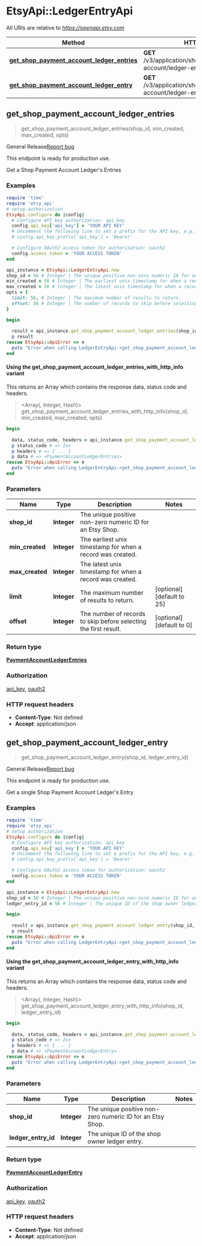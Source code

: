 # EtsyApi::LedgerEntryApi

All URIs are relative to *https://openapi.etsy.com*

| Method | HTTP request | Description |
| ------ | ------------ | ----------- |
| [**get_shop_payment_account_ledger_entries**](LedgerEntryApi.md#get_shop_payment_account_ledger_entries) | **GET** /v3/application/shops/{shop_id}/payment-account/ledger-entries |  |
| [**get_shop_payment_account_ledger_entry**](LedgerEntryApi.md#get_shop_payment_account_ledger_entry) | **GET** /v3/application/shops/{shop_id}/payment-account/ledger-entries/{ledger_entry_id} |  |


## get_shop_payment_account_ledger_entries

> <PaymentAccountLedgerEntries> get_shop_payment_account_ledger_entries(shop_id, min_created, max_created, opts)



<div class=\"wt-display-flex-xs wt-align-items-center wt-mt-xs-2 wt-mb-xs-3\"><span class=\"wt-badge wt-badge--notification-03 wt-bg-slime-tint wt-mr-xs-2\">General Release</span><a class=\"wt-text-link\" href=\"https://github.com/etsy/open-api/issues/new/choose\" target=\"_blank\" rel=\"noopener noreferrer\">Report bug</a></div><div class=\"wt-display-flex-xs wt-align-items-center wt-mt-xs-2 wt-mb-xs-3\"><p class=\"wt-text-body-01 banner-text\">This endpoint is ready for production use.</p></div>  Get a Shop Payment Account Ledger's Entries

### Examples

```ruby
require 'time'
require 'etsy_api'
# setup authorization
EtsyApi.configure do |config|
  # Configure API key authorization: api_key
  config.api_key['api_key'] = 'YOUR API KEY'
  # Uncomment the following line to set a prefix for the API key, e.g. 'Bearer' (defaults to nil)
  # config.api_key_prefix['api_key'] = 'Bearer'

  # Configure OAuth2 access token for authorization: oauth2
  config.access_token = 'YOUR ACCESS TOKEN'
end

api_instance = EtsyApi::LedgerEntryApi.new
shop_id = 56 # Integer | The unique positive non-zero numeric ID for an Etsy Shop.
min_created = 56 # Integer | The earliest unix timestamp for when a record was created.
max_created = 56 # Integer | The latest unix timestamp for when a record was created.
opts = {
  limit: 56, # Integer | The maximum number of results to return.
  offset: 56 # Integer | The number of records to skip before selecting the first result.
}

begin
  
  result = api_instance.get_shop_payment_account_ledger_entries(shop_id, min_created, max_created, opts)
  p result
rescue EtsyApi::ApiError => e
  puts "Error when calling LedgerEntryApi->get_shop_payment_account_ledger_entries: #{e}"
end
```

#### Using the get_shop_payment_account_ledger_entries_with_http_info variant

This returns an Array which contains the response data, status code and headers.

> <Array(<PaymentAccountLedgerEntries>, Integer, Hash)> get_shop_payment_account_ledger_entries_with_http_info(shop_id, min_created, max_created, opts)

```ruby
begin
  
  data, status_code, headers = api_instance.get_shop_payment_account_ledger_entries_with_http_info(shop_id, min_created, max_created, opts)
  p status_code # => 2xx
  p headers # => { ... }
  p data # => <PaymentAccountLedgerEntries>
rescue EtsyApi::ApiError => e
  puts "Error when calling LedgerEntryApi->get_shop_payment_account_ledger_entries_with_http_info: #{e}"
end
```

### Parameters

| Name | Type | Description | Notes |
| ---- | ---- | ----------- | ----- |
| **shop_id** | **Integer** | The unique positive non-zero numeric ID for an Etsy Shop. |  |
| **min_created** | **Integer** | The earliest unix timestamp for when a record was created. |  |
| **max_created** | **Integer** | The latest unix timestamp for when a record was created. |  |
| **limit** | **Integer** | The maximum number of results to return. | [optional][default to 25] |
| **offset** | **Integer** | The number of records to skip before selecting the first result. | [optional][default to 0] |

### Return type

[**PaymentAccountLedgerEntries**](PaymentAccountLedgerEntries.md)

### Authorization

[api_key](../README.md#api_key), [oauth2](../README.md#oauth2)

### HTTP request headers

- **Content-Type**: Not defined
- **Accept**: application/json


## get_shop_payment_account_ledger_entry

> <PaymentAccountLedgerEntry> get_shop_payment_account_ledger_entry(shop_id, ledger_entry_id)



<div class=\"wt-display-flex-xs wt-align-items-center wt-mt-xs-2 wt-mb-xs-3\"><span class=\"wt-badge wt-badge--notification-03 wt-bg-slime-tint wt-mr-xs-2\">General Release</span><a class=\"wt-text-link\" href=\"https://github.com/etsy/open-api/issues/new/choose\" target=\"_blank\" rel=\"noopener noreferrer\">Report bug</a></div><div class=\"wt-display-flex-xs wt-align-items-center wt-mt-xs-2 wt-mb-xs-3\"><p class=\"wt-text-body-01 banner-text\">This endpoint is ready for production use.</p></div>  Get a single Shop Payment Account Ledger's Entry

### Examples

```ruby
require 'time'
require 'etsy_api'
# setup authorization
EtsyApi.configure do |config|
  # Configure API key authorization: api_key
  config.api_key['api_key'] = 'YOUR API KEY'
  # Uncomment the following line to set a prefix for the API key, e.g. 'Bearer' (defaults to nil)
  # config.api_key_prefix['api_key'] = 'Bearer'

  # Configure OAuth2 access token for authorization: oauth2
  config.access_token = 'YOUR ACCESS TOKEN'
end

api_instance = EtsyApi::LedgerEntryApi.new
shop_id = 56 # Integer | The unique positive non-zero numeric ID for an Etsy Shop.
ledger_entry_id = 56 # Integer | The unique ID of the shop owner ledger entry.

begin
  
  result = api_instance.get_shop_payment_account_ledger_entry(shop_id, ledger_entry_id)
  p result
rescue EtsyApi::ApiError => e
  puts "Error when calling LedgerEntryApi->get_shop_payment_account_ledger_entry: #{e}"
end
```

#### Using the get_shop_payment_account_ledger_entry_with_http_info variant

This returns an Array which contains the response data, status code and headers.

> <Array(<PaymentAccountLedgerEntry>, Integer, Hash)> get_shop_payment_account_ledger_entry_with_http_info(shop_id, ledger_entry_id)

```ruby
begin
  
  data, status_code, headers = api_instance.get_shop_payment_account_ledger_entry_with_http_info(shop_id, ledger_entry_id)
  p status_code # => 2xx
  p headers # => { ... }
  p data # => <PaymentAccountLedgerEntry>
rescue EtsyApi::ApiError => e
  puts "Error when calling LedgerEntryApi->get_shop_payment_account_ledger_entry_with_http_info: #{e}"
end
```

### Parameters

| Name | Type | Description | Notes |
| ---- | ---- | ----------- | ----- |
| **shop_id** | **Integer** | The unique positive non-zero numeric ID for an Etsy Shop. |  |
| **ledger_entry_id** | **Integer** | The unique ID of the shop owner ledger entry. |  |

### Return type

[**PaymentAccountLedgerEntry**](PaymentAccountLedgerEntry.md)

### Authorization

[api_key](../README.md#api_key), [oauth2](../README.md#oauth2)

### HTTP request headers

- **Content-Type**: Not defined
- **Accept**: application/json

